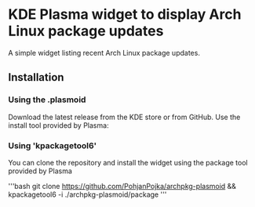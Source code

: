 # KDE Plasma widget to display Arch Linux package updates

A simple widget listing recent Arch Linux package updates.

## Installation

### Using the .plasmoid

Download the latest release from the KDE store or from GitHub. Use the install tool provided by Plasma:

### Using 'kpackagetool6'

You can clone the repository and install the widget using the package tool provided by Plasma

'''bash
git clone https://github.com/PohjanPojka/archpkg-plasmoid && kpackagetool6 -i ./archpkg-plasmoid/package
'''